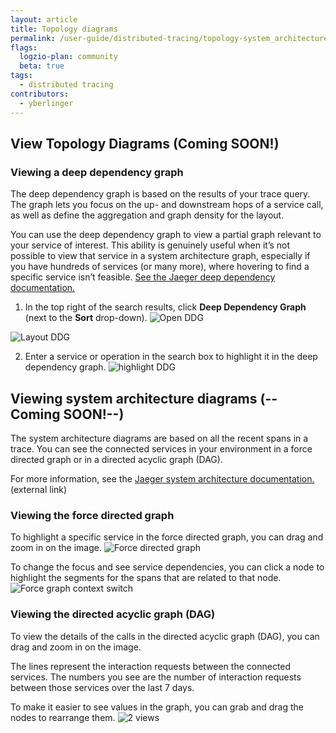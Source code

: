 ```yaml
---
layout: article
title: Topology diagrams
permalink: /user-guide/distributed-tracing/topology-system_architecture
flags:
  logzio-plan: community
  beta: true
tags:
  - distributed tracing
contributors:
  - yberlinger
---
```


## View Topology Diagrams   (Coming SOON!)

### Viewing a deep dependency graph
The deep dependency graph is based on the results of your trace query. The graph lets you focus on the up- and downstream hops of a service call, as well as define the aggregation and graph density for the  layout.

You can use the deep dependency graph to view a partial graph relevant to your service of interest. 
This ability is genuinely useful when it’s not possible to view that service in a system architecture graph, especially if you have hundreds of services (or many more), where hovering to find a specific service isn’t feasible. [See the Jaeger deep dependency documentation.](https://www.jaegertracing.io/docs/1.20/features/#deep-dependency-graph)

1. In the top right of the search results, click **Deep Dependency Graph** (next to the **Sort** drop-down).
![Open DDG](https://dytvr9ot2sszz.cloudfront.net/logz-docs/distributed-tracing/open-ddg.png)

![Layout DDG](https://dytvr9ot2sszz.cloudfront.net/logz-docs/distributed-tracing/deep_depend_graph-layout2.png)

2. Enter a service or operation in the search box to highlight it in the deep dependency graph.
![highlight DDG](https://dytvr9ot2sszz.cloudfront.net/logz-docs/distributed-tracing/ddgraph_highligh.png)

 
## Viewing system architecture diagrams   (--Coming SOON!--)
The system architecture diagrams are based on all the recent spans in a trace. You can see the connected services in your environment in a force directed graph or in a directed acyclic graph (DAG). 

For more information, see the <a href = "https://www.jaegertracing.io/docs/1.20/features/#system-architecture" target="_blank">Jaeger system architecture documentation. </a> (external link)


### Viewing the force directed graph
To highlight a specific service in the force directed graph, you can drag and zoom in on the image. 
![Force directed graph](https://dytvr9ot2sszz.cloudfront.net/logz-docs/distributed-tracing/force-directed-graph.png)

To change the focus and see service dependencies, you can click a node to highlight the segments for the spans that are related to that node.
![Force graph context switch](https://dytvr9ot2sszz.cloudfront.net/logz-docs/distributed-tracing/force-directed3.gif)


### Viewing the directed acyclic graph (DAG)
To view the details of the calls in the directed acyclic graph (DAG), you can drag and zoom in on the image. 

The lines represent the interaction requests between the connected services. The numbers you see are the number of interaction requests between those services over the last 7 days.

To make it easier to see values in the graph, you can grab and drag the nodes to rearrange them.
![2 views](https://dytvr9ot2sszz.cloudfront.net/logz-docs/distributed-tracing/dist_tr-dag-2views.png)